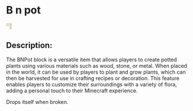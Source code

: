 
# B n pot
![b_n_pot.png](../../images/b_n_pot.png) 

## Description:
The BNPot block is a versatile item that allows players to create potted plants using various materials such as wood, stone, or metal. When placed in the world, it can be used by players to plant and grow plants, which can then be harvested for use in crafting recipes or decoration. This feature enables players to customize their surroundings with a variety of flora, adding a personal touch to their Minecraft experience.

Drops itself when broken.
